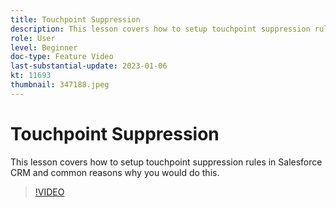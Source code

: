 ```yaml
---
title: Touchpoint Suppression
description: This lesson covers how to setup touchpoint suppression rules in Salesforce CRM and common reasons why you would do this.
role: User
level: Beginner
doc-type: Feature Video
last-substantial-update: 2023-01-06
kt: 11693
thumbnail: 347188.jpeg
---
```


# Touchpoint Suppression

This lesson covers how to setup touchpoint suppression rules in Salesforce CRM and common reasons why you would do this.

>[!VIDEO](https://video.tv.adobe.com/v/347188/?quality=12&learn=on)
